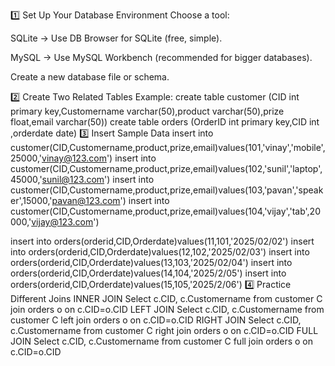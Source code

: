 1️⃣ Set Up Your Database Environment
Choose a tool:

SQLite → Use DB Browser for SQLite (free, simple).

MySQL → Use MySQL Workbench (recommended for bigger databases).

Create a new database file or schema.

2️⃣ Create Two Related Tables
Example:
create table customer (CID int primary key,Customername varchar(50),product varchar(50),prize float,email varchar(50))
create table orders (OrderID int primary key,CID int ,orderdate date)
3️⃣ Insert Sample Data
insert into customer(CID,Customername,product,prize,email)values(101,'vinay','mobile',25000,'vinay@123.com')
 insert into customer(CID,Customername,product,prize,email)values(102,'sunil','laptop',45000,'sunil@123.com')
 insert into customer(CID,Customername,product,prize,email)values(103,'pavan','speaker',15000,'pavan@123.com')
 insert into customer(CID,Customername,product,prize,email)values(104,'vijay','tab',20000,'vijay@123.com')

  insert into orders(orderid,CID,Orderdate)values(11,101,'2025/02/02')
  insert into orders(orderid,CID,Orderdate)values(12,102,'2025/02/03')
   insert into orders(orderid,CID,Orderdate)values(13,103,'2025/02/04')
    insert into orders(orderid,CID,Orderdate)values(14,104,'2025/2/05')
	insert into orders(orderid,CID,Orderdate)values(15,105,'2025/2/06')
4️⃣ Practice Different Joins
INNER JOIN
Select c.CID, c.Customername from customer C join orders o on c.CID=o.CID 
LEFT JOIN
	Select c.CID, c.Customername from customer C left join orders o on c.CID=o.CID 
RIGHT JOIN
	Select c.CID, c.Customername from customer C right join orders o on c.CID=o.CID 
FULL JOIN
	Select c.CID, c.Customername from customer C full join orders o on c.CID=o.CID 
